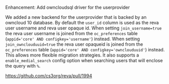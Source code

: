 Enhancement: Add owncloudsql driver for the userprovider

We added a new backend for the userprovider that is backed by an owncloud 10 database. By default the `user_id` column is used as the reva user username and reva user opaque id. When setting `join_username=true` the reva user username is joined from the `oc_preferences` table (`appid='core' AND configkey='username'`) instead. When setting `join_ownclouduuid=true` the reva user opaqueid is joined from the `oc_preferences` table (`appid='core' AND configkey='ownclouduuid'`) instead. This allows more flexible migration strategies. It also supports a `enable_medial_search` config option when searching users that will enclose the query with `%`.

https://github.com/cs3org/reva/pull/1994

